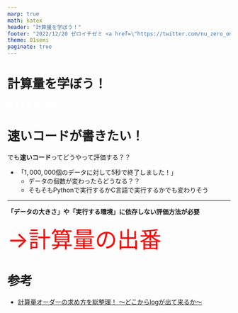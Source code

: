 ```yaml
---
marp: true
math: katex
header: "計算量を学ぼう！"
footer: "2022/12/20 ゼロイチゼミ <a href=\"https://twitter.com/nu_zero_one\" style=\"color:white\">@nu_zero_one</a>"
theme: 01semi
paginate: true
---
```


<!--
headingDivider: 1
_class: title
_paginate: false
-->
# 計算量を学ぼう！

<a style="color:white; text-decoration: none;" href="https://github.com/kentakom1213">ぱうえる（けんた）</a>

# 速いコードが書きたい！

でも**速いコード**ってどうやって評価する？？

- 「$1,000,000$個のデータに対して$5$秒で終了しました！」
  - データの個数が変わったらどうなる？？
  - そもそもPythonで実行するかC言語で実行するかでも変わりそう

<hr>

**「データの大きさ」や「実行する環境」に依存しない評価方法が必要**

<div style="color:red; font-size:50px">→計算量の出番</div>

# 参考
- [計算量オーダーの求め方を総整理！ 〜どこからlogが出て来るか〜](https://qiita.com/drken/items/872ebc3a2b5caaa4a0d0)

